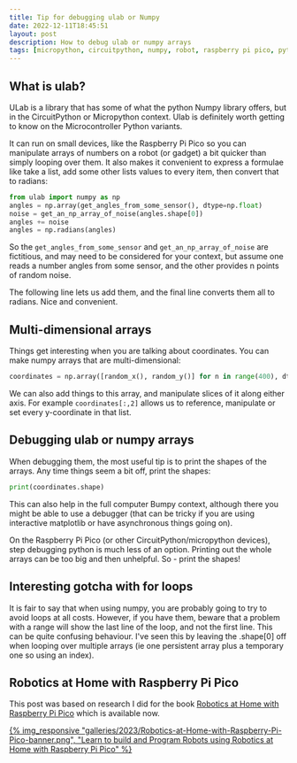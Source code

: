 ```yaml
---
title: Tip for debugging ulab or Numpy
date: 2022-12-11T18:45:51
layout: post
description: How to debug ulab or numpy arrays
tags: [micropython, circuitpython, numpy, robot, raspberry pi pico, python programming]
---
```

## What is ulab?

ULab is a library that has some of what the python Numpy library offers, but in the CircuitPython or Micropython context. Ulab is definitely worth getting to know on the Microcontroller Python variants.

It can run on small devices, like the Raspberry Pi Pico so you can manipulate arrays of numbers on a robot (or gadget) a bit quicker than simply looping over them. It also makes it convenient to express a formulae like take a list, add some other lists values to every item, then convert that to radians:

```python
from ulab import numpy as np
angles = np.array(get_angles_from_some_sensor(), dtype=np.float)
noise = get_an_np_array_of_noise(angles.shape[0])
angles += noise
angles = np.radians(angles)
```

So the `get_angles_from_some_sensor` and `get_an_np_array_of_noise` are fictitious, and may need to be considered for your context, but assume one reads a number angles from some sensor, and the other provides n points of random noise.

The following line lets us add them, and the final line converts them all to radians. Nice and convenient.

## Multi-dimensional arrays

Things get interesting when you are talking about coordinates. You can make numpy arrays that are multi-dimensional:

```python
coordinates = np.array([random_x(), random_y()] for n in range(400), dtype=np.float)
```

We can also add things to this array, and manipulate slices of it along either axis. For example `coordinates[:,2]` allows us to reference, manipulate or set every y-coordinate in that list.

## Debugging ulab or numpy arrays

When debugging them, the most useful tip is to print the shapes of the arrays. Any time things seem a bit off, print the shapes:

```python
print(coordinates.shape)
```

This can also help in the full computer Bumpy context, although there you might be able to use a debugger (that can be tricky if you are using interactive matplotlib or have asynchronous things going on).

On the Raspberry Pi Pico (or other CircuitPython/micropython devices), step debugging python is much less of an option. Printing out the whole arrays can be too big and then unhelpful. So - print the shapes!

## Interesting gotcha with for loops

It is fair to say that when using numpy, you are probably going to try to avoid loops at all costs. However, if you have them, beware that a problem with a range will show the last line of the loop, and not the first line. This can be quite confusing behaviour. I've seen this by leaving the .shape[0] off when looping over multiple arrays (ie one persistent array plus a temporary one so using an index).

## Robotics at Home with Raspberry Pi Pico

This post was based on research I did for the book [Robotics at Home with Raspberry Pi Pico](https://packt.link/5swS2) which is available now.


<a href="https://packt.link/5swS2" title="Learn to build and Program Robots using Robotics at Home with Raspberry Pi Pico">{% img_responsive "galleries/2023/Robotics-at-Home-with-Raspberry-Pi-Pico-banner.png", "Learn to build and Program Robots using Robotics at Home with Raspberry Pi Pico" %}</a>
